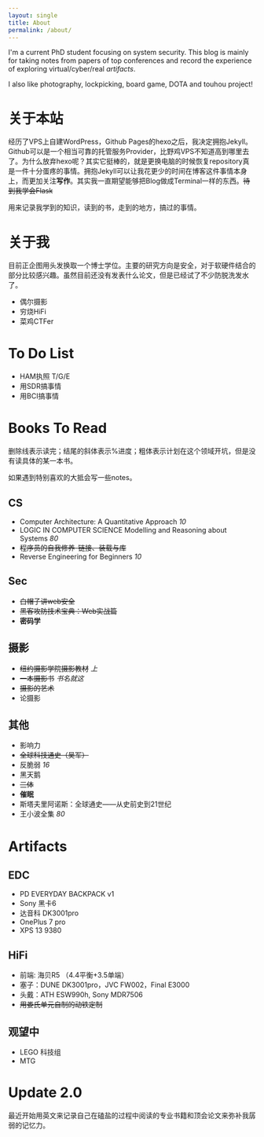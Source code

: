 ```yaml
---
layout: single
title: About
permalink: /about/
---
```


I'm a current PhD student focusing on system security. This blog is mainly for taking notes from papers of top conferences and record the experience of exploring virtual/cyber/real *artifacts*.

I also like photography, lockpicking, board game, DOTA and touhou project!

# 关于本站

经历了VPS上自建WordPress，Github Pages的hexo之后，我决定拥抱Jekyll。Github可以是一个相当可靠的托管服务Provider，比野鸡VPS不知道高到哪里去了。为什么放弃hexo呢？其实它挺棒的，就是更换电脑的时候恢复repository真是一件十分蛋疼的事情。拥抱Jekyll可以让我花更少的时间在博客这件事情本身上，而更加关注**写作**。其实我一直期望能够把Blog做成Terminal一样的东西。~~待到我学会Flask~~

用来记录我学到的知识，读到的书，走到的地方，搞过的事情。

# 关于我

目前正企图用头发换取一个博士学位。主要的研究方向是安全，对于软硬件结合的部分比较感兴趣。虽然目前还没有发表什么论文，但是已经试了不少防脱洗发水了。

- 偶尔摄影
- 穷烧HiFi
- 菜鸡CTFer


# To Do List

- HAM执照 T/G/E
- 用SDR搞事情
- 用BCI搞事情

# Books To Read

删除线表示读完；结尾的斜体表示%进度；粗体表示计划在这个领域开坑，但是没有读具体的某一本书。

如果遇到特别喜欢的大抵会写一些notes。

## CS

- Computer Architecture: A Quantitative Approach *10*
- LOGIC IN COMPUTER SCIENCE Modelling and Reasoning about Systems *80*
- ~~程序员的自我修养-链接、装载与库~~
- Reverse Engineering for Beginners *10*

## Sec

- ~~白帽子讲web安全~~
- ~~黑客攻防技术宝典：Web实战篇~~
- **密码学**

## 摄影

- ~~纽约摄影学院摄影教材~~ *上*
- ~~一本摄影书~~ *书名就这*
- ~~摄影的艺术~~
- 论摄影

## 其他

- 影响力
- ~~全球科技通史（吴军）~~
- 反脆弱 *16*
- 黑天鹅
- ~~三体~~
- **催眠**
- 斯塔夫里阿诺斯：全球通史——从史前史到21世纪
- 王小波全集 *80*

# Artifacts

## EDC

- PD EVERYDAY BACKPACK v1
- Sony 黑卡6
- 达音科 DK3001pro
- OnePlus 7 pro
- XPS 13 9380

## HiFi

- 前端: 海贝R5 （4.4平衡+3.5单端）
- 塞子：DUNE DK3001pro，JVC FW002，Final E3000
- 头戴：ATH ESW990h, Sony MDR7506
- ~~用娄氏单元自制的动铁定制~~

## 观望中

- LEGO 科技组
- MTG

# Update 2.0

最近开始用英文来记录自己在磕盐的过程中阅读的专业书籍和顶会论文来弥补我孱弱的记忆力。
